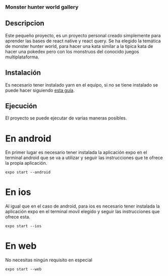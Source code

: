 ### Monster hunter world gallery

## Descripcion

Este pequeño proyecto, es un proyecto personal creado simplemente para aprender las bases de react native y react query.
Se ha elegido la temática de monster hunter world, para hacer una kata similar a la tipica kata de hacer una pokedex pero con
los monstruos del conocido juegos multiplataforma.

## Instalación

Es necesario tener instalado yarn en el equipo, si no se tiene instalado se puede hacer siguiendo [esta guía](https://classic.yarnpkg.com/lang/en/docs/install/#mac-stable).

## Ejecución

El proyecto se puede ejecutar de varias maneras posibles.

# En android

En primer lugar es necesario tener instalada la aplicación expo en el terminal android que se va a utilizar y seguir las instrucciones que te ofrece la propia aplicación.

```
expo start --android
```

# En ios

Al igual que en el caso de android, para ios es necesario tener instalada la aplicación expo en el terminal movil elegido y
seguir las instrucciones que ofrece esta.

```
expo start --ios
```

# En web

No necesitas ningún requisito en especial

```
expo start --web
```
